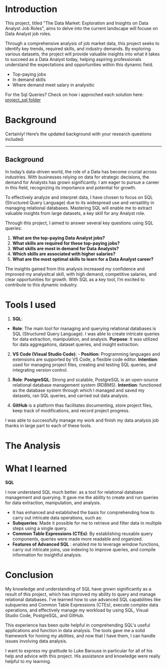 # Introduction

This project, titled "The Data Market: Exploration and Insights on Data Analyst Job Roles", aims to delve into the current landscape will focuse on Data Analyst job roles. 

Through a comprehensive analysis of job market data, this project seeks to identify key trends, required skills, and industry demands. By exploring various datasets, the project will provide valuable insights into what it takes to succeed as a Data Analyst today, helping aspiring professionals understand the expectations and opportunities within this dynamic field.
        
- Top-paying jobs
- In demand skills
- Where demand meet salary in analysitic 

For the Sql Queries? Check on how i approched each solution here: [project_sql folder](/project_sql/)
# Background

Certainly! Here’s the updated background with your research questions included:

---

## Background

In today’s data-driven world, the role of a Data has become crucial across industries. With businesses relying on data for strategic decisions, the demand for Analysts has grown significantly. I am eager to pursue a career in this field, recognizing its importance and potential for growth.

To effectively analyze and interpret data, I have chosen to focus on SQL (Structured Query Language) due to its widespread use and versatility in managing relational databases. Mastering SQL will enable me to extract valuable insights from large datasets, a key skill for any Analyst role.

Through this project, I aimed to answer several key questions using SQL queries:

1. **What are the top-paying Data Analyst jobs?**
2. **What skills are required for these top-paying jobs?**
3. **What skills are most in demand for Data Analysts?**
4. **Which skills are associated with higher salaries?**
5. **What are the most optimal skills to learn for a Data Analyst career?**

The insights gained from this analysis increased my confidence and improved my analysitcal skill, with high demand, competitive salaries, and clear opportunities for growth. With SQL as a key tool, I’m excited to contribute to this dynamic industry.

# Tools I used 

1. **SQL**:
 - **Role**: The main tool for managing and querying relational databases is SQL (Structured Query Language). I was able to create intricate queries for data extraction, manipulation, and analysis.
   **Purpose**: It was utilized for data aggregations, dataset queries, and insight extraction.

2. **VS Code (Visual Studio Code)**: - **Position**: Programming languages and extensions are supported by VS Code, a flexible code editor.
   **Intention**: used for managing project files, creating and testing SQL queries, and integrating version control.

3. **Role**: **PostgreSQL**: Strong and scalable, PostgreSQL is an open-source relational database management system (RDBMS).
   **Intention**: functioned as the database system through which I managed and saved my datasets, ran SQL queries, and carried out data analysis.

4. **GitHub** is a platform thas facilitates documenting, store project files, keep track of modifications, and record project progress.

I was able to successfully manage my work and finish my data analysis job thanks in large part to each of these tools.



# The Analysis
# What I learned 
 **SQL**

I now understand SQL much better. as a tool for relational database management and querying. It gave me the ability to create and run queries for data extraction, manipulation, and analysis.

- It has enhanced and established the basis for comprehending how to carry out intricate data operations, such as:
- **Subqueries**: Made it possible for me to retrieve and filter data in multiple steps using a single query.
- **Common Table Expressions (CTEs)**: By establishing reusable query components, queries were made more readable and organized.
- **Features of Advanced SQL** : enabled me to leverage window functions, carry out intricate joins, use indexing to improve queries, and compile information for insightful analysis.


# Conclusion 

My knowledge and understanding of SQL have grown significantly as a result of this project, which has improved my ability to query and manage relational databases. I've learned how to use advanced SQL capabilities like subqueries and Common Table Expressions (CTEs), execute complex data operations, and effectively manage my workload by using SQL, Visual Studio Code, PostgreSQL, and GitHub.

This experience has been quite helpful in comprehending SQL's useful applications and function in data analysis. The tools gave me a solid framework for honing my abilities, and now that I have them, I can handle issues involving data analysis.

I want to express my gratitude to Luke Barouse in particular for all of his help and advice with this project. His assistance and knowledge were really helpful to my learning.
